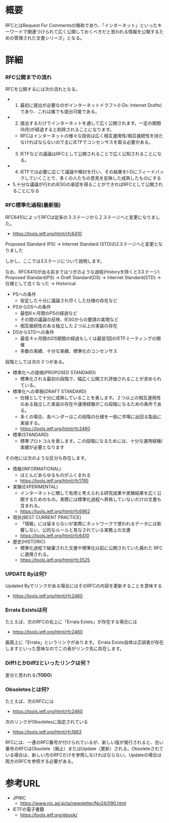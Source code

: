 # 概要
RFCとはRequest For Commentsの略称であり、「インターネット」といったキーワードで関連づけられて広く公開しておくべきだと思われる情報を公開するための管理された文書シリーズ」となる。

# 詳細

### RFC公開までの流れ
RFCを公開するには次の流れとなる。
- 1. 最初に提出が必要なのがインターネットドラフト(I-Ds: Internet Drafts)であり、これは誰でも提出可能である。
- 2. 提出するだけでインターネットを通して広く公開されます。一定の期間(6月)が経過すると削除されることになります。
  - RFCはインターネットの様々な技術は広く相互運用性/相互接続性を持たなければならないので主にIETFでコンセンサスを取る必要がある。
- 3. IETFなどの議論はRFCとして公開されることで広く公知されることになる。
- 4. IETFでは必要に応じて議論や検討を行い、その結果をI-Dにフィードバックしていくことで、多くの人たちの意見を反映した成熟したものにする
- 5.十分な議論が行われIESGの承認を得ることができればRFCとして公開されることになる

### RFC標準化過程(最新版)

RFC6410によってRFCは従来の３ステージから２ステージへと変更になりました。
- https://tools.ietf.org/html/rfc6410

Proposed Standard (PS) -> Internet Standard (STD)の2ステージへと変更となりました

しかし、ここでは3ステージについて説明します。

なお、RFC6410が出る前まではつぎのような過程(Historyを除くと3ステージ)
Proposed Standard(PS) -> Draft Standard(DS) -> Internet Standard(STD) -> 仕様として古くなった -> Historical

- PSへの条件
  - 安定した十分に議論され尽くした仕様の存在など
- PSからDSへの条件
  - 最低6ヶ月間のPSの経過など
  - その間の議論の反映、IESGからの要請の実現など
  - 相互接続性のある独立した２つ以上の実装の存在
- DSからSTDへの条件
  - 最低４ヶ月間のDS期間の経過もしくは最低1回のIETFミーティングの開催
  - 多数の実績、十分な実績、標準化のコンセンサス


段階としては次の３つがある。
- 標準化への提唱(PROPOSED STANDARD)
  - 標準化される最初の段階で、幅広く公開され評価されることが求められている。
- 標準化への草稿(DRAFT STANDARD)
  - 仕様として十分に成熟していることを表します。２つ以上の相互運用性のある独立した実装の存在や運用経験がこの段階になるための条件である。
  - 多くの場合、各ベンダーはこの段階の仕様を一般に市場に出回る製品に実装する。
  - https://tools.ietf.org/html/rfc2460
- 標準(STANDARD)
  - 標準プロトコルを表します。この段階になるためには、十分な運用経験/実績が必要となります

その他には次のような区分も存在します。
- 情報(INFORMATIONAL)
  - ほとんどあらゆるものがふくまれる
  - https://tools.ietf.org/html/rfc1785
- 実験(EXPERIMENTAL)
  - インターネットに関して有用と考えられる研究成果や実験結果を広く公開するためのもの。実際には標準化過程へ昇格していないだけの文書も含まれる。
  - https://tools.ietf.org/html/rfc6962
- 現状(BEST CURRENT PRACTICE)
  - 「情報」には留まらないが実際にネットワークで使われるデータには影響しない、公的なルールと見なされている実務上の文書
  - https://tools.ietf.org/html/rfc6410
- 歴史(HISTORIC)
  - 標準化過程で破棄された文書や標準化以前に公開されていた廃れた RFC に適用される。
  - https://tools.ietf.org/html/rfc3525

### UPDATE Byは何?
Updated Byでリンクがある場合にはそのRFCの内容を更新することを意味する
- https://tools.ietf.org/html/rfc2460

### Errata Existsは何
たとえば、次のRFCの右上に「Errata Exists」が存在する場合には 
- https://tools.ietf.org/html/rfc2460

画面上に「Errata」というリンクがあります。
Errata Exists自体は正誤表が存在しますといった意味なのでこの表がリンク先に存在します。

### Diff1とかDiff2といったリンクは何？
差分と思われる(**TODO**)

### Obsoletesとは何?
たとえば、次のRFCには
- https://tools.ietf.org/html/rfc2460

次のリンクがObsoletesに指定されている
- https://tools.ietf.org/html/rfc1883

RFCには、一連のRFC番号が付けられているが、新しい版が発行されると、古い番号のRFCはObsolete（廃止）またはUpdate（更新）される。Obsoleteされている場合は、新しい方のRFCだけを参照しなければならない。Updateの場合は両方のRFCを参照する必要がある。

# 参考URL
- JPNIC
  - https://www.nic.ad.jp/ja/newsletter/No24/090.html
- IETFの電子書籍
  - https://tools.ietf.org/ebook/
